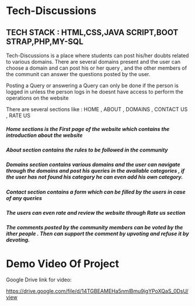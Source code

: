 # Tech-Discussions

## TECH STACK : HTML,CSS,JAVA SCRIPT,BOOT STRAP,PHP,MY-SQL


Tech-Discussions is a place where students can post his/her doubts related to various domains. There are several domains present and the user can choose a domain
and can post his or her query , and the other members of the communit can answer the questions posted by the user.

Posting a Query or answering a Query can only be done if the person is logged in unless the person logs in he doesnt have access to perform the operations 
on the website

There are several sections like : HOME , ABOUT , DOMAINS , CONTACT US , RATE US

##### Home sections is the First page of the website which contains the introduction about the website

##### About section contains the rules to be followed in the community

##### Domains section contains various domains and the user can navigate through the domains and post his queries in the available categories , if the user has not found his category he can even add his own category.

##### Contact section contains a form which can be filled by the users in case of any queries

##### The users can even rate and review the website through Rate us section

##### The comments posted by the community members can be voted by the ither people . Then can support the comment by upvoting and refuse it by devoting.

# Demo Video Of Project

Google Drive link for video:

https://drive.google.com/file/d/14TGBEAMEHa5nmlBmu9igYPoXQaS_0DsU/view
